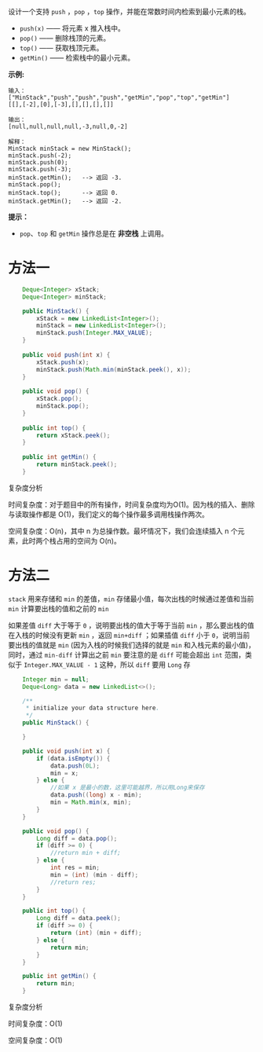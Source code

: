 设计一个支持 `push` ，`pop` ，`top` 操作，并能在常数时间内检索到最小元素的栈。

- `push(x)` —— 将元素 x 推入栈中。
- `pop()` —— 删除栈顶的元素。
- `top()` —— 获取栈顶元素。
- `getMin()` —— 检索栈中的最小元素。

**示例:**

```
输入：
["MinStack","push","push","push","getMin","pop","top","getMin"]
[[],[-2],[0],[-3],[],[],[],[]]

输出：
[null,null,null,null,-3,null,0,-2]

解释：
MinStack minStack = new MinStack();
minStack.push(-2);
minStack.push(0);
minStack.push(-3);
minStack.getMin();   --> 返回 -3.
minStack.pop();
minStack.top();      --> 返回 0.
minStack.getMin();   --> 返回 -2.
```

**提示：**

- `pop`、`top` 和 `getMin` 操作总是在 **非空栈** 上调用。

# 方法一

```java
    Deque<Integer> xStack;
    Deque<Integer> minStack;

    public MinStack() {
        xStack = new LinkedList<Integer>();
        minStack = new LinkedList<Integer>();
        minStack.push(Integer.MAX_VALUE);
    }
    
    public void push(int x) {
        xStack.push(x);
        minStack.push(Math.min(minStack.peek(), x));
    }
    
    public void pop() {
        xStack.pop();
        minStack.pop();
    }
    
    public int top() {
        return xStack.peek();
    }
    
    public int getMin() {
        return minStack.peek();
    }

```

复杂度分析

时间复杂度：对于题目中的所有操作，时间复杂度均为O(1)。因为栈的插入、删除与读取操作都是 O(1)，我们定义的每个操作最多调用栈操作两次。

空间复杂度：O(n)，其中 n 为总操作数。最坏情况下，我们会连续插入 n 个元素，此时两个栈占用的空间为 O(n)。

# 方法二

`stack` 用来存储和 `min` 的差值，`min` 存储最小值，每次出栈的时候通过差值和当前 `min` 计算要出栈的值和之前的 `min` 

如果差值 `diff` 大于等于 `0` ，说明要出栈的值大于等于当前 `min` ，那么要出栈的值在入栈的时候没有更新 `min` ，返回 `min+diff` ；如果插值 `diff` 小于 `0`，说明当前要出栈的值就是 `min` (因为入栈的时候我们选择的就是 `min` 和入栈元素的最小值)，同时，通过 `min-diff` 计算出之前 `min` 要注意的是 `diff` 可能会超出 `int` 范围，类似于 `Integer.MAX_VALUE - 1` 这种，所以 `diff` 要用 `Long` 存

```java
    Integer min = null;
    Deque<Long> data = new LinkedList<>();

    /**
     * initialize your data structure here.
     */
    public MinStack() {

    }

    public void push(int x) {
        if (data.isEmpty()) {
            data.push(0L);
            min = x;
        } else {
            //如果 x 是最小的数，这里可能越界，所以用Long来保存
            data.push((long) x - min);
            min = Math.min(x, min);
        }
    }

    public void pop() {
        Long diff = data.pop();
        if (diff >= 0) {
            //return min + diff;
        } else {
            int res = min;
            min = (int) (min - diff);
            //return res;
        }
    }

    public int top() {
        Long diff = data.peek();
        if (diff >= 0) {
            return (int) (min + diff);
        } else {
            return min;
        }
    }

    public int getMin() {
        return min;
    }
```

复杂度分析

时间复杂度：O(1)

空间复杂度：O(1)